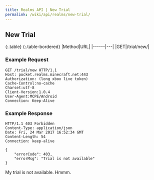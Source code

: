 ```yaml
---
title: Realms API | New Trial
permalink: /wiki/api/realms/new-trial/
---
```

## New Trial

{:.table}
{:.table-bordered}
|Method|URL|
|------|---|
|GET|/trial/new/|
  
### Example Request

```
GET /trial/new HTTP/1.1
Host: pocket.realms.minecraft.net:443
Authorization: (long xbox live token)
Cache-Control:no-cache
Charset:utf-8
Client-Version:1.0.4
User-Agent:MCPE/Android
Connection: Keep-Alive
```

### Example Response

```
HTTP/1.1 403 Forbidden
Content-Type: application/json
Date: Fri, 24 Mar 2017 16:52:34 GMT
Content-Length: 54
Connection: keep-alive

{
    "errorCode": 403, 
    "errorMsg": "Trial is not available"
}
```

My trial is not available. Hmmm.
